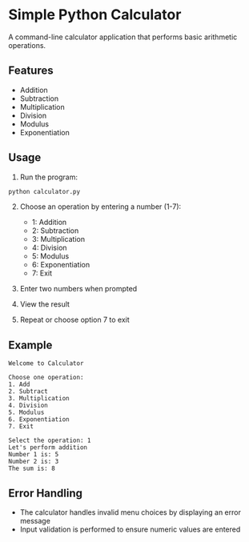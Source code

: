 # Simple Python Calculator

A command-line calculator application that performs basic arithmetic operations.

## Features

- Addition
- Subtraction
- Multiplication
- Division
- Modulus
- Exponentiation

## Usage

1. Run the program:

```bash
python calculator.py
```

2. Choose an operation by entering a number (1-7):

   - 1: Addition
   - 2: Subtraction
   - 3: Multiplication
   - 4: Division
   - 5: Modulus
   - 6: Exponentiation
   - 7: Exit

3. Enter two numbers when prompted
4. View the result
5. Repeat or choose option 7 to exit

## Example

```
Welcome to Calculator

Choose one operation:
1. Add
2. Subtract
3. Multiplication
4. Division
5. Modulus
6. Exponentiation
7. Exit

Select the operation: 1
Let's perform addition
Number 1 is: 5
Number 2 is: 3
The sum is: 8
```

## Error Handling

- The calculator handles invalid menu choices by displaying an error message
- Input validation is performed to ensure numeric values are entered
